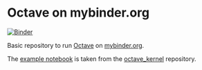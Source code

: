 # Octave on mybinder.org

[![Binder](https://mybinder.org/badge.svg)](https://mybinder.org/v2/gh/szhilin/octave/master?urlpath=lab/tree/index.ipynb)

Basic repository to run [Octave](https://www.gnu.org/software/octave/) on [mybinder.org](https://mybinder.org/).

The [example notebook](index.ipynb) is taken from the [octave_kernel](https://github.com/Calysto/octave_kernel) repository.
